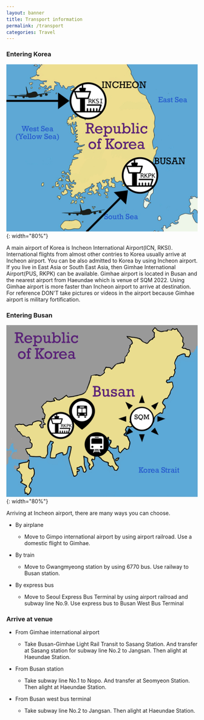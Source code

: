 ```yaml
---
layout: banner
title: Transport information
permalink: /transport
categories: Travel
---
```

### Entering Korea
![Airport of Korea](/assets/img/slider/airport.jpg){: width="80%"}

A main airport of Korea is Incheon International Airport(ICN, RKSI). International flights from almost other contries to Korea usually arrive at Incheon airport. You can be also admitted to Korea by using Incheon airport. 
If you live in East Asia or South East Asia, then Gimhae International Airport(PUS, RKPK) can be available. Gimhae airport is located in Busan and the nearest airport from Haeundae which is venue of SQM 2022. Using Gimhae airport is more faster than Incheon airport to arrive at destination. For reference DON'T take pictures or videos in the airport because Gimhae airport is military fortification.

### Entering Busan
![Transports in Busan](/assets/img/slider/transports.jpg){: width="80%"}

Arriving at Incheon airport, there are many ways you can choose. 

* By airplane

    * Move to Gimpo international airport by using airport railroad. Use a domestic flight to Gimhae.

* By train

    * Move to Gwangmyeong station by using 6770 bus. Use railway to Busan station.

* By express bus

    * Move to Seoul Express Bus Terminal by using airport railroad and subway line No.9. Use express bus to Busan West Bus Terminal

### Arrive at venue
* From Gimhae international airport

    * Take Busan-Gimhae Light Rail Transit to Sasang Station. And transfer at Sasang station for subway line No.2 to Jangsan. Then alight at Haeundae Station.

* From Busan station

    * Take subway line No.1 to Nopo. And transfer at Seomyeon Station. Then alight at Haeundae Station.

* From Busan west bus terminal

    * Take subway line No.2 to Jangsan. Then alight at Haeundae Station.